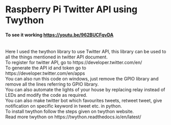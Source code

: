 # Raspberry Pi Twitter API using Twython

#### To see it working https://youtu.be/962BUCFqvDA
<br>
Here I used the twython library to use Twitter API, this library can be used to all the things mentioned in twitter API document. 
<br>
To register for twitter API, go to https://developer.twitter.com/en/
<br>
To generate the API id and token go to https://developer.twitter.com/en/apps
<br>
You can also run this code on windows, just remove the GPIO library and remove all the lines referring to GPIO library. 
<br>
You can also automate the lights of your house by replacing relay instead of LEDs and modify the code as required.
<br>
You can also make twitter bot which favourites tweets, retweet tweet, give notification on specific keyword in tweet etc. in python.
<br>
To install twython follow the steps given on twython website.
<br>
Read more twython on https://twython.readthedocs.io/en/latest/ 
